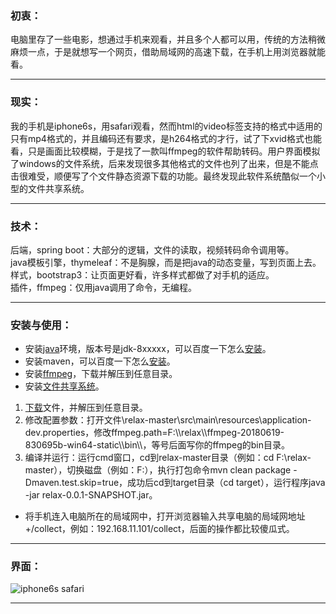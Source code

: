 ### 初衷：
电脑里存了一些电影，想通过手机来观看，并且多个人都可以用，传统的方法稍微麻烦一点，于是就想写一个网页，借助局域网的高速下载，在手机上用浏览器就能看。

---
### 现实：
我的手机是iphone6s，用safari观看，然而html的video标签支持的格式中适用的只有mp4格式的，并且编码还有要求，是h264格式的才行，试了下xvid格式也能看，只是画面比较模糊，于是找了一款叫ffmpeg的软件帮助转码。用户界面模拟了windows的文件系统，后来发现很多其他格式的文件也列了出来，但是不能点击很难受，顺便写了个文件静态资源下载的功能。最终发现此软件系统酷似一个小型的文件共享系统。

---
### 技术：
后端，spring boot：大部分的逻辑，文件的读取，视频转码命令调用等。  
java模板引擎，thymeleaf：不是胸腺，而是把java的动态变量，写到页面上去。  
样式，bootstrap3：让页面更好看，许多样式都做了对手机的适应。  
插件，ffmpeg：仅用java调用了命令，无编程。

---
### 安装与使用：
* 安装[java](http://www.oracle.com/technetwork/java/javase/downloads/jdk8-downloads-2133151.html)环境，版本号是jdk-8xxxxx，可以百度一下怎么[安装](https://jingyan.baidu.com/article/0202781175839b1bcc9ce529.html)。
* 安装maven，可以百度一下怎么[安装](https://jingyan.baidu.com/article/6c67b1d646ae842786bb1e7a.html)。
* 安装[ffmpeg](https://ffmpeg.zeranoe.com/builds/)，下载并解压到任意目录。
* 安装[文件共享系统](https://github.com/gitadmini/relax)。
 1. [下载](https://github.com/gitadmini/relax/archive/master.zip)文件，并解压到任意目录。
 2. 修改配置参数：打开文件\relax-master\src\main\resources\application-dev.properties，修改ffmpeg.path=F:\\\\relax\\\\ffmpeg-20180619-830695b-win64-static\\\\bin\\\\，等号后面写你的ffmpeg的bin目录。
 3. 编译并运行：运行cmd窗口，cd到relax-master目录（例如：cd F:\relax-master），切换磁盘（例如：F:），执行打包命令mvn clean package -Dmaven.test.skip=true，成功后cd到target目录（cd target），运行程序java -jar relax-0.0.1-SNAPSHOT.jar。
* 将手机连入电脑所在的局域网中，打开浏览器输入共享电脑的局域网地址+/collect，例如：192.168.11.101/collect，后面的操作都比较傻瓜式。

---
### 界面：
![iphone6s safari](https://upload-images.jianshu.io/upload_images/12861224-5dd738d6a349f289.png?imageMogr2/auto-orient/strip%7CimageView2/2/w/1240)


---
